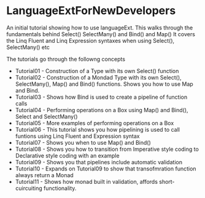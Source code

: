 # LanguageExtForNewDevelopers

An initial tutorial showing how to use languageExt.
This walks through the fundamentals behind Select() SelectMany() and Bind() and Map()
It covers the Linq Fluent and Linq Expression syntaxes when using Select(), SelectMany() etc

The tutorials go through the followng concepts

* Tutorial01 - Construction of a Type with its own Select() function
* Tutorial02 - Construction of a Mondad Type with its own Select(), SelectMany(), Map() and Bind() functions. Shows you how to use Map and Bind.
* Tutorial03 - Shows how Bind is used to create a pipeline of function calls
* Tutorial04 - Performing operations on a Box using Map() and Bind(), Select and SelectMany()
* Tutorial05 - More examples of performing operations on a Box
* Tutorial06 - This tutorial shows you how pipelining is used to call funtions using Linq Fluent and Expression syntax
* Tutorial07 - Shows you when to use Map() and Bind()
* Tutorial08 - Shows you how to transition from Imperative style coding to Declarative style coding with an example
* Tutorial09 - Shows you that pipelines include automatic validation
* Tutorial10 - Expands on Tutorial09 to show that transofmration function always return a Monad
* Tutorial11 - Shows how monad built in validation, affords short-cuircuiting functionality.

